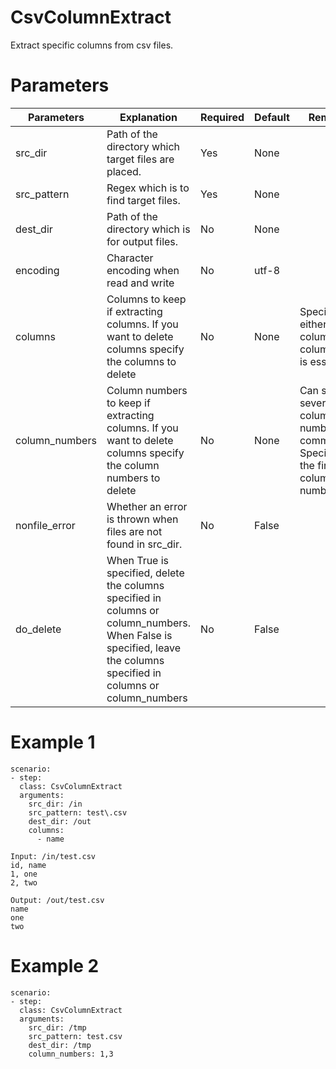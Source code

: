 # CsvColumnExtract
Extract specific columns from csv files.

# Parameters
|Parameters|Explanation|Required|Default|Remarks|
|----------|-----------|--------|-------|-------|
|src_dir|Path of the directory which target files are placed.|Yes|None||
|src_pattern|Regex which is to find target files.|Yes|None||
|dest_dir|Path of the directory which is for output files.|No|None||
|encoding|Character encoding when read and write|No|utf-8||
|columns|Columns to keep if extracting columns. If you want to delete columns specify the columns to delete|No|None|Specify either columns or column_num is essential.|
|column_numbers|Column numbers to keep if extracting columns. If you want to delete columns specify the column numbers to delete|No|None|Can specify several column number by comma. Specify 1 as the first column number.|
|nonfile_error|Whether an error is thrown when files are not found in src_dir.|No|False||
|do_delete|When True is specified, delete the columns specified in columns or column_numbers. When False is specified, leave the columns specified in columns or column_numbers|No|False||


# Example 1
```
scenario:
- step:
  class: CsvColumnExtract
  arguments:
    src_dir: /in
    src_pattern: test\.csv
    dest_dir: /out
    columns:
      - name

Input: /in/test.csv
id, name
1, one
2, two

Output: /out/test.csv
name
one
two
```

# Example 2
```
scenario:
- step:
  class: CsvColumnExtract
  arguments:
    src_dir: /tmp
    src_pattern: test.csv
    dest_dir: /tmp
    column_numbers: 1,3
```
